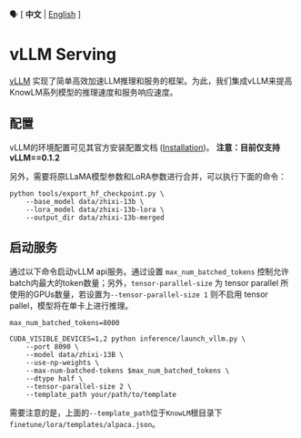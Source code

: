 :speaking_head: \[ **中文** | [English](./README_EN.md) \]
# vLLM Serving

[vLLM](https://github.com/vllm-project/vllm) 实现了简单高效加速LLM推理和服务的框架。为此，我们集成vLLM来提高KnowLM系列模型的推理速度和服务响应速度。

## 配置

vLLM的环境配置可见其官方安装配置文档 ([Installation](https://vllm.readthedocs.io/en/latest/getting_started/installation.html))。
**注意：目前仅支持vLLM==0.1.2**

另外，需要将原LLaMA模型参数和LoRA参数进行合并，可以执行下面的命令：
```shell
python tools/export_hf_checkpoint.py \
    --base_model data/zhixi-13b \
    --lora_model data/zhixi-13b-lora \
    --output_dir data/zhixi-13b-merged
```

## 启动服务

通过以下命令启动vLLM api服务。通过设置 `max_num_batched_tokens` 控制允许batch内最大的token数量；另外，`tensor-parallel-size` 为 tensor parallel 所使用的GPUs数量，若设置为`--tensor-parallel-size 1` 则不启用 tensor pallel，模型将在单卡上进行推理。

```shell
max_num_batched_tokens=8000

CUDA_VISIBLE_DEVICES=1,2 python inference/launch_vllm.py \
    --port 8090 \
    --model data/zhixi-13B \
    --use-np-weights \
    --max-num-batched-tokens $max_num_batched_tokens \
    --dtype half \
    --tensor-parallel-size 2 \
    --template_path your/path/to/template
```

需要注意的是，上面的`--template_path`位于`KnowLM`根目录下`finetune/lora/templates/alpaca.json`。
